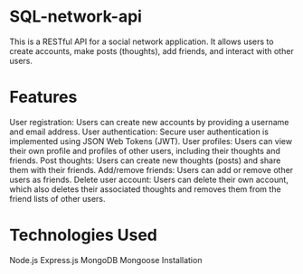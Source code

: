 # SQL-network-api
 
This is a RESTful API for a social network application. It allows users to create accounts, make posts (thoughts), add friends, and interact with other users.

# Features
User registration: Users can create new accounts by providing a username and email address.
User authentication: Secure user authentication is implemented using JSON Web Tokens (JWT).
User profiles: Users can view their own profile and profiles of other users, including their thoughts and friends.
Post thoughts: Users can create new thoughts (posts) and share them with their friends.
Add/remove friends: Users can add or remove other users as friends.
Delete user account: Users can delete their own account, which also deletes their associated thoughts and removes them from the friend lists of other users.

# Technologies Used
Node.js
Express.js
MongoDB
Mongoose
Installation
